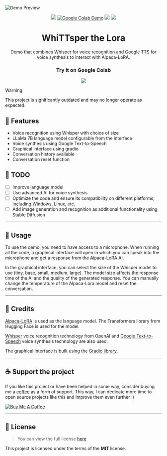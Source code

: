 ![Demo Preview](https://i.imgur.com/VVpYeb9.png)

<div align="center">

<a href="https://github.com/ImPavloh/WhiTTsper-The-Lora"><img src="https://img.shields.io/github/stars/ImPavloh/WhiTTsper-The-Lora?style=social"></a>
[![Google Colab Demo](https://img.shields.io/badge/demo-online-green.svg)](https://colab.research.google.com/drive/11MHiNlhQ0ZSqKVl0Fniu085bkQRdJX9E?usp=sharing)
<a href="https://github.com/ImPavloh/WhiTTsper-The-Lora/blob/master/LICENSE" target="_blank"><img src="https://img.shields.io/github/license/ImPavloh/WhiTTsper-The-Lora"/></a>
<a href="https://twitter.com/ImPavloh" target="_blank"><img src="https://img.shields.io/twitter/follow/nestframework.svg?style=social&label=Follow"></a>

# WhiTTsper the Lora

Demo that combines Whisper for voice recognition and Google TTS for voice synthesis to interact with Alpaca-LoRA.


### Try it on **Google Colab**
<a href="https://colab.research.google.com/drive/11MHiNlhQ0ZSqKVl0Fniu085bkQRdJX9E?usp=sharing" target="_blank"><img src="https://img.shields.io/badge/Colab-F9AB00?style=for-the-badge&logo=googlecolab&color=525252"></a>
</div>

> [!WARNING]  
> This project is significantly outdated and may no longer operate as expected.
> 
## 📃 Features

- Voice recognition using Whisper with choice of size
- LLaMa 7B language model configurable from the interface
- Voice synthesis using Google Text-to-Speech
- Graphical interface using gradio
- Conversation history available
- Conversation reset function

## 📑 TODO

- [ ] Improve language model
- [ ] Use advanced AI for voice synthesis
- [ ] Optimize the code and ensure its compatibility on different platforms, including Windows, Linux, etc.
- [ ] Add image generation and recognition as additional functionality using Stable Diffusion

---

## 📒 Usage

To use the demo, you need to have access to a microphone. When running all the code, a graphical interface will open in which you can speak into the microphone and get a response from the Alpaca-LoRA AI.

In the graphical interface, you can select the size of the Whisper model to use (tiny, base, small, medium, large). The model size affects the response time of the AI and the quality of the generated response. You can manually change the temperature of the Alpaca-Lora model and reset the conversation.

---

## 📜 Credits
[Alpaca-LoRA](https://github.com/tloen/alpaca-lora) is used as the language model. The Transformers library from Hugging Face is used for the model.

[Whisper](https://github.com/openai/whisper) voice recognition technology from OpenAI and [Google Text-to-Speech](https://github.com/pndurette/gTTS) voice synthesis technology are also used.

The graphical interface is built using the [Gradio library](https://github.com/gradio-app/gradio).

---

## ☕ Support the project

If you like this project or have been helped in some way, consider buying me a [coffee](https://www.buymeacoffee.com/pavloh) as a form of support. This way, I can dedicate more time to open source projects like this and improve them even further :)

<a href="https://www.buymeacoffee.com/pavloh" target="_blank"><img src="https://www.buymeacoffee.com/assets/img/custom_images/orange_img.png" alt="Buy Me A Coffee" style="height: auto !important;width: auto !important;" ></a>

---
## 📃 License
> You can view the full license [here](https://github.com/ImPavloh/WhiTTsper-The-Lora/blob/master/LICENSE)

This project is licensed under the terms of the **MIT** license.
